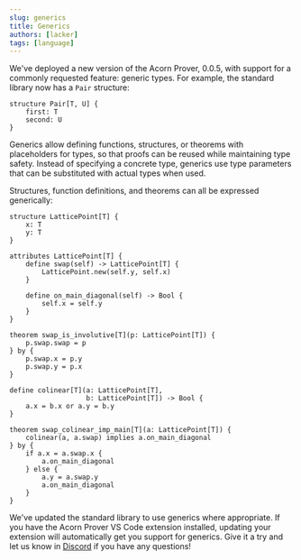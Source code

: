 ```yaml
---
slug: generics
title: Generics
authors: [lacker]
tags: [language]
---
```


We've deployed a new version of the Acorn Prover, 0.0.5, with support for a commonly requested feature: generic types. For example, the standard library now has a `Pair` structure:

```acorn
structure Pair[T, U] {
    first: T
    second: U
}
```

<!-- truncate -->

Generics allow defining functions, structures, or theorems with placeholders for types, so that proofs
can be reused while maintaining type safety. Instead of specifying a concrete type, generics use type parameters that can be substituted with actual types when used.

Structures, function definitions, and theorems can all be expressed generically:

```acorn
structure LatticePoint[T] {
    x: T
    y: T
}

attributes LatticePoint[T] {
    define swap(self) -> LatticePoint[T] {
        LatticePoint.new(self.y, self.x)
    }

    define on_main_diagonal(self) -> Bool {
        self.x = self.y
    }
}

theorem swap_is_involutive[T](p: LatticePoint[T]) {
    p.swap.swap = p
} by {
    p.swap.x = p.y
    p.swap.y = p.x
}

define colinear[T](a: LatticePoint[T],
                   b: LatticePoint[T]) -> Bool {
    a.x = b.x or a.y = b.y
}

theorem swap_colinear_imp_main[T](a: LatticePoint[T]) {
    colinear(a, a.swap) implies a.on_main_diagonal
} by {
    if a.x = a.swap.x {
        a.on_main_diagonal
    } else {
        a.y = a.swap.y
        a.on_main_diagonal
    }
}
```

We've updated the standard library to use generics where appropriate. If you have the Acorn Prover VS Code extension installed, updating your extension will automatically get you support for generics. Give it a try and let us know in [Discord](https://discord.gg/RqXxaye4MC) if you have any questions!
